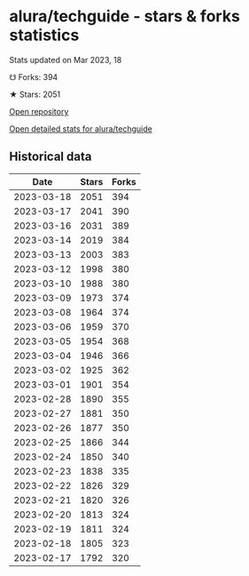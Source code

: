 # alura/techguide - stars & forks statistics

Stats updated on Mar 2023, 18

☋ Forks: 394

★ Stars: 2051

[Open repository](https://github.com/alura/techguide)

[Open detailed stats for alura/techguide](https://reviewgithub.com/rep/alura/techguide)

## Historical data
| Date | Stars | Forks |
|------|-------|-------|
| 2023-03-18 | 2051 | 394 | 
| 2023-03-17 | 2041 | 390 | 
| 2023-03-16 | 2031 | 389 | 
| 2023-03-14 | 2019 | 384 | 
| 2023-03-13 | 2003 | 383 | 
| 2023-03-12 | 1998 | 380 | 
| 2023-03-10 | 1988 | 380 | 
| 2023-03-09 | 1973 | 374 | 
| 2023-03-08 | 1964 | 374 | 
| 2023-03-06 | 1959 | 370 | 
| 2023-03-05 | 1954 | 368 | 
| 2023-03-04 | 1946 | 366 | 
| 2023-03-02 | 1925 | 362 | 
| 2023-03-01 | 1901 | 354 | 
| 2023-02-28 | 1890 | 355 | 
| 2023-02-27 | 1881 | 350 | 
| 2023-02-26 | 1877 | 350 | 
| 2023-02-25 | 1866 | 344 | 
| 2023-02-24 | 1850 | 340 | 
| 2023-02-23 | 1838 | 335 | 
| 2023-02-22 | 1826 | 329 | 
| 2023-02-21 | 1820 | 326 | 
| 2023-02-20 | 1813 | 324 | 
| 2023-02-19 | 1811 | 324 | 
| 2023-02-18 | 1805 | 323 | 
| 2023-02-17 | 1792 | 320 | 

